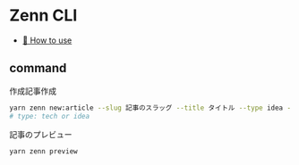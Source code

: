 # Zenn CLI

- [📘 How to use](https://zenn.dev/zenn/articles/zenn-cli-guide)

## command

作成記事作成

```bash
yarn zenn new:article --slug 記事のスラッグ --title タイトル --type idea --emoji ✨
# type: tech or idea
```

記事のプレビュー

```bash
yarn zenn preview
```
